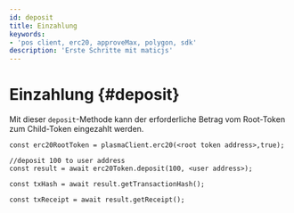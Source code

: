 ```yaml
---
id: deposit
title: Einzahlung
keywords:
- 'pos client, erc20, approveMax, polygon, sdk'
description: 'Erste Schritte mit maticjs'
---
```


# Einzahlung {#deposit}

Mit dieser `deposit`-Methode kann der erforderliche Betrag vom Root-Token zum Child-Token eingezahlt werden.

```
const erc20RootToken = plasmaClient.erc20(<root token address>,true);

//deposit 100 to user address
const result = await erc20Token.deposit(100, <user address>);

const txHash = await result.getTransactionHash();

const txReceipt = await result.getReceipt();

```
